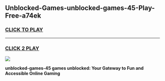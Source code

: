 
## Unblocked-Games-unblocked-games-45-Play-Free-a74ek
<h3>
<a href="https://premium76.site?title=unblocked-games-45&ref=12A">CLICK TO PLAY</a></h3>
<hr>

<h3>
<a href="https://premium76.site?title=unblocked-games-45&ref=12A">CLICK 2 PLAY</a>
  
</h3>

<a href="https://premium76.site?title=unblocked-games-45&ref=12A"><img src="https://clearcache.store/games.png"></a>


**unblocked-games-45 games unblocked: Your Gateway to Fun and Accessible Online Gaming**
